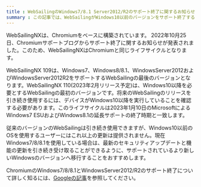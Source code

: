 ```yaml
---
title : WebSailingのWindows7/8.1 Server2012/R2のサポート終了に関するお知らせ
summary : この記事では、WebSailingがWindows10以前のバージョンをサポート終了することについてお知らせします
---
```

WebSailingNXは、Chromiumをベースに構築されています。
2022年10月25日、Chromiumサポートブログからサポート終了に関するお知らせが発表されました。このため、WebSailingNXはChromiumと同じライフサイクルとなります。

WebSailingNX 109は、Windows7、Windows8/8.1、WindowsServer2012およびWindowsServer2012R2をサポートするWebSailingの最後のバージョンとなります。WebSailingNX 110(2023年2月リリース予定)は、Windows10以降を必要とするWebSailingの最初のバージョンです。将来のWebSailingのリリースを引き続き使用するには、デバイスがWindows10以降を実行していることを確認する必要があります。このライフサイクルは2023年1月10日のMicrosoftによるWindows7 ESUおよびWindows8.1の延長サポートの終了時期と一致します。

従来のバージョンのWebSailingは引き続き使用できますが、Windows10以前のOSを使用するユーザーにはこれ以上の更新は提供されません。現在Windows7/8/8.1を使用している場合は、最新のセキュリティアップデートと機能の更新を引き続き受け取ることができるように、サポートされているより新しいWindowsのバージョンへ移行することをおすすめします。

ChromiumのWindows7/8/8.1とWindowsServer2012/R2のサポート終了について詳しく知るには、[Googleの記事](https://support.google.com/chrome/thread/185534985/sunsetting-support-for-windows-7-8-8-1-and-windows-server-2012-and-2012-r2-in-early-2023?hl=en)を参照してください。
